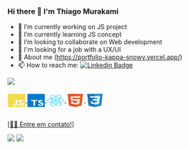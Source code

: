 ### Hi there 👋 I'm Thiago Murakami

- 🔭 I’m currently working on JS project
- 🌱 I’m currently learning JS concept
- 👯 I’m looking to collaborate on Web development
- 🤔 I'm looking for a job with a UX/UI
- 👋 About me (https://portfolio-kappa-snowy.vercel.app/)
- 📫 How to reach me: [![Linkedin Badge](https://img.shields.io/badge/-Thiago-blue?style=flat-square&logo=Linkedin&logoColor=white&link=https://www.linkedin.com/in/thiago-murakami-39208a23/)](https://www.linkedin.com/in/thiago-murakami-39208a23/)

<div>
  <a href="https://github.com/th1ago">
  <img height="180em" src="https://github-readme-stats.vercel.app/api/top-langs/?username=th1ago&layout=compact&langs_count=16&theme=dracula"/>
<div>

<div style="display: inline_block"><br>
  <img align="center" alt="Js" height="30" width="40" src="https://raw.githubusercontent.com/devicons/devicon/master/icons/javascript/javascript-plain.svg">
  <img align="center" alt="Ts" height="30" width="40" src="https://raw.githubusercontent.com/devicons/devicon/master/icons/typescript/typescript-plain.svg">
  <img align="center" alt="React" height="30" width="40" src="https://raw.githubusercontent.com/devicons/devicon/master/icons/react/react-original.svg">
  <img align="center" alt="HTML" height="30" width="40" src="https://raw.githubusercontent.com/devicons/devicon/master/icons/html5/html5-original.svg">
  <img align="center" alt="CSS" height="30" width="40" src="https://raw.githubusercontent.com/devicons/devicon/master/icons/css3/css3-original.svg">
</div>
  
  ##
  
 [👋🏽 Entre em contato!]
 <div>
  <a href = "mailto: sushi.murakami@gmail.com"><img src="https://img.shields.io/badge/-Gmail-%23EA4335?style=for-the-badge&logo=gmail&logoColor=white" target="_blank"></a>
  <a href="https://www.instagram.com/th1ago_mura/" target="_blank"><img src="https://img.shields.io/badge/-Instagram-%23E4405F?style=for-the-badge&logo=instagram&logoColor=white" target="_blank"></a>
</div>
